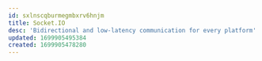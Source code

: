 ```yaml
---
id: sxlnscqburmegmbxrv6hnjm
title: Socket.IO
desc: 'Bidirectional and low-latency communication for every platform'
updated: 1699905495384
created: 1699905478280
---
```

